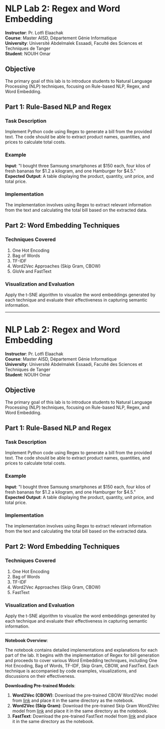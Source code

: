 # NLP Lab 2: Regex and Word Embedding

**Instructor**: Pr. Lotfi Elaachak  
**Course**: Master AISD, Département Génie Informatique  
**University**: Université Abdelmalek Essaadi, Faculté des Sciences et Techniques de Tanger  
**Student**: NOUIH Omar

## Objective

The primary goal of this lab is to introduce students to Natural Language Processing (NLP) techniques, focusing on Rule-based NLP, Regex, and Word Embedding.

## Part 1: Rule-Based NLP and Regex

### Task Description

Implement Python code using Regex to generate a bill from the provided text. The code should be able to extract product names, quantities, and prices to calculate total costs.

### Example

**Input**: "I bought three Samsung smartphones at $150 each, four kilos of fresh bananas for $1.2 a kilogram, and one Hamburger for $4.5."  
**Expected Output**: A table displaying the product, quantity, unit price, and total price.

### Implementation

The implementation involves using Regex to extract relevant information from the text and calculating the total bill based on the extracted data.

## Part 2: Word Embedding Techniques

### Techniques Covered

1. One Hot Encoding
2. Bag of Words
3. TF-IDF
4. Word2Vec Approaches (Skip Gram, CBOW)
5. GloVe and FastText

### Visualization and Evaluation

Apply the t-SNE algorithm to visualize the word embeddings generated by each technique and evaluate their effectiveness in capturing semantic information.

---

# NLP Lab 2: Regex and Word Embedding

**Instructor**: Pr. Lotfi Elaachak  
**Course**: Master AISD, Département Génie Informatique  
**University**: Université Abdelmalek Essaadi, Faculté des Sciences et Techniques de Tanger  
**Student**: NOUIH Omar

## Objective

The primary goal of this lab is to introduce students to Natural Language Processing (NLP) techniques, focusing on Rule-based NLP, Regex, and Word Embedding.

## Part 1: Rule-Based NLP and Regex

### Task Description

Implement Python code using Regex to generate a bill from the provided text. The code should be able to extract product names, quantities, and prices to calculate total costs.

### Example

**Input**: "I bought three Samsung smartphones at $150 each, four kilos of fresh bananas for $1.2 a kilogram, and one Hamburger for $4.5."  
**Expected Output**: A table displaying the product, quantity, unit price, and total price.

### Implementation

The implementation involves using Regex to extract relevant information from the text and calculating the total bill based on the extracted data.

## Part 2: Word Embedding Techniques

### Techniques Covered

1. One Hot Encoding
2. Bag of Words
3. TF-IDF
4. Word2Vec Approaches (Skip Gram, CBOW)
5. FastText

### Visualization and Evaluation

Apply the t-SNE algorithm to visualize the word embeddings generated by each technique and evaluate their effectiveness in capturing semantic information.

---

**Notebook Overview**:

The notebook contains detailed implementations and explanations for each part of the lab. It begins with the implementation of Regex for bill generation and proceeds to cover various Word Embedding techniques, including One Hot Encoding, Bag of Words, TF-IDF, Skip Gram, CBOW, and FastText. Each technique is accompanied by code examples, visualizations, and discussions on their effectiveness.

**Downloading Pre-trained Models**:

1. **Word2Vec (CBOW)**: Download the pre-trained CBOW Word2Vec model from [link](https://github.com/mmdoha200/ArWordVec) and place it in the same directory as the notebook.
2. **Word2Vec (Skip Gram)**: Download the pre-trained Skip Gram Word2Vec model from [link](https://github.com/mmdoha200/ArWordVec) and place it in the same directory as the notebook.
3. **FastText**: Download the pre-trained FastText model from [link](https://fasttext.cc/docs/en/crawl-vectors.html) and place it in the same directory as the notebook.
